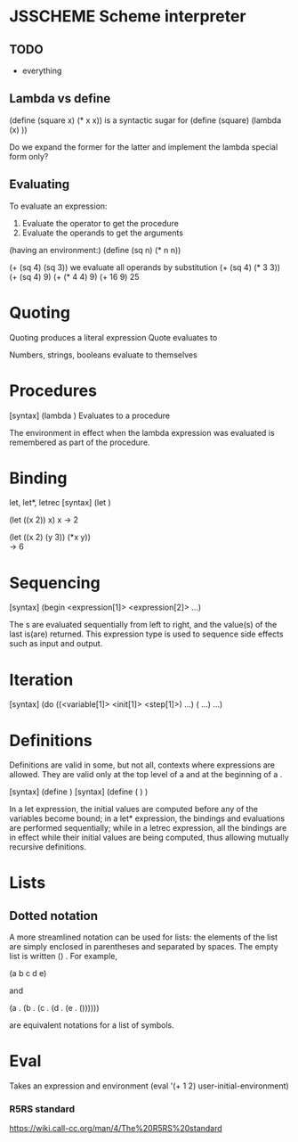 # JSSCHEME Scheme interpreter

## TODO

- everything

## Lambda vs define 

(define (square x) (* x x))
is a syntactic sugar for 
(define (square) (lambda (x) ))

Do we expand the former for the latter and implement the lambda special form only?

## Evaluating

To evaluate an expression:

1. Evaluate the operator to get the procedure
2. Evaluate the operands to get the arguments


(having an environment:)
(define (sq n) (* n n))

(+ (sq 4) (sq 3))
we evaluate all operands by substitution
(+ (sq 4) (* 3 3))
(+ (sq 4) 9)
(+ (* 4 4) 9)
(+ 16 9)
25

# Quoting

Quoting produces a literal expression
Quote <something> evaluates to <something>

Numbers, strings, booleans evaluate to themselves

# Procedures
[syntax] (lambda <formals> <body>)
Evaluates to a procedure

The environment in effect when the lambda expression was evaluated is remembered as part of the procedure.

# Binding
let, let*, letrec
[syntax] (let <bindings> <body>)

(let ((x 2)) x)
x
-> 2

(let ((x 2) (y 3))
  (*x y))  
-> 6

# Sequencing
[syntax] (begin <expression[1]> <expression[2]> ...)

The <expression>s are evaluated sequentially from left to right, and the value(s) of the last <expression> is(are) returned. This expression type is used to sequence side effects such as input and output.

# Iteration
[syntax] (do ((<variable[1]> <init[1]> <step[1]>) ...) (<test> <expression> ...) <command> ...)

# Definitions

Definitions are valid in some, but not all, contexts where expressions are allowed. They are valid only at the top level of a <program> and at the beginning of a <body>.

[syntax] (define <variable> <expression>)
[syntax] (define (<variable> <formals>) <body>)


In a let expression, the initial values are computed before any of the variables become bound; in a let* expression, the bindings and evaluations are performed sequentially; while in a letrec expression, all the bindings are in effect while their initial values are being computed, thus allowing mutually recursive definitions.

# Lists
## Dotted notation

A more streamlined notation can be used for lists: the elements of the list are simply enclosed in parentheses and separated by spaces. The empty list is written () . For example,

(a b c d e)

and

(a . (b . (c . (d . (e . ())))))

are equivalent notations for a list of symbols.

# Eval
Takes an expression and environment
(eval '(+ 1 2) user-initial-environment)


### R5RS standard
https://wiki.call-cc.org/man/4/The%20R5RS%20standard

